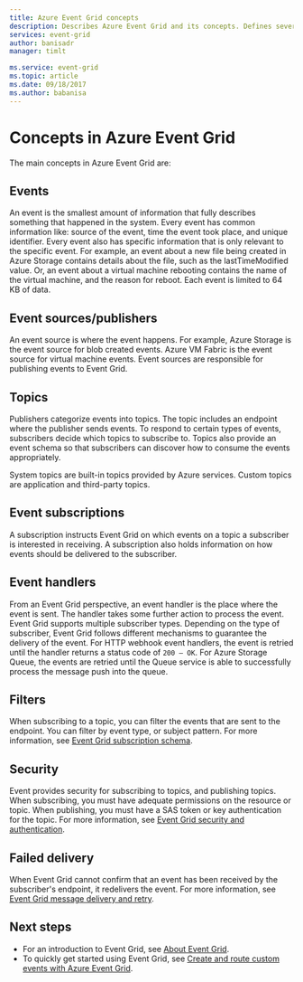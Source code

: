 ```yaml
---
title: Azure Event Grid concepts
description: Describes Azure Event Grid and its concepts. Defines several key components of Event Grid.
services: event-grid
author: banisadr
manager: timlt

ms.service: event-grid
ms.topic: article
ms.date: 09/18/2017
ms.author: babanisa
---
```


# Concepts in Azure Event Grid

The main concepts in Azure Event Grid are:

## Events

An event is the smallest amount of information that fully describes something that happened in the system.  Every event has common information like: source of the event, time the event took place, and unique identifier.  Every event also has specific information that is only relevant to the specific event. For example, an event about a new file being created in Azure Storage contains details about the file, such as the lastTimeModified value. Or, an event about a virtual machine rebooting contains the name of the virtual machine, and the reason for reboot. Each event is limited to 64 KB of data.

## Event sources/publishers

An event source is where the event happens. For example, Azure Storage is the event source for blob created events. Azure VM Fabric is the event source for virtual machine events. Event sources are responsible for publishing events to Event Grid.

## Topics

Publishers categorize events into topics. The topic includes an endpoint where the publisher sends events. To respond to certain types of events, subscribers decide which topics to subscribe to. Topics also provide an event schema so that subscribers can discover how to consume the events appropriately.

System topics are built-in topics provided by Azure services. Custom topics are application and third-party topics.

## Event subscriptions

A subscription instructs Event Grid on which events on a topic a subscriber is interested in receiving.  A subscription also holds information on how events should be delivered to the subscriber.

## Event handlers

From an Event Grid perspective, an event handler is the place where the event is sent. The handler takes some further action to process the event.  Event Grid supports multiple subscriber types. Depending on the type of subscriber, Event Grid follows different mechanisms to guarantee the delivery of the event.  For HTTP webhook event handlers, the event is retried until the handler returns a status code of `200 – OK`. For Azure Storage Queue, the events are retried until the Queue service is able to successfully process the message push into the queue.

## Filters

When subscribing to a topic, you can filter the events that are sent to the endpoint. You can filter by event type, or subject pattern. For more information, see [Event Grid subscription schema](subscription-creation-schema.md).

## Security

Event provides security for subscribing to topics, and publishing topics. When subscribing, you must have adequate permissions on the resource or topic. When publishing, you must have a SAS token or key authentication for the topic. For more information, see [Event Grid security and authentication](security-authentication.md).

## Failed delivery

When Event Grid cannot confirm that an event has been received by the subscriber's endpoint, it redelivers the event. For more information, see [Event Grid message delivery and retry](delivery-and-retry.md).

## Next steps

* For an introduction to Event Grid, see [About Event Grid](overview.md).
* To quickly get started using Event Grid, see [Create and route custom events with Azure Event Grid](custom-event-quickstart.md).